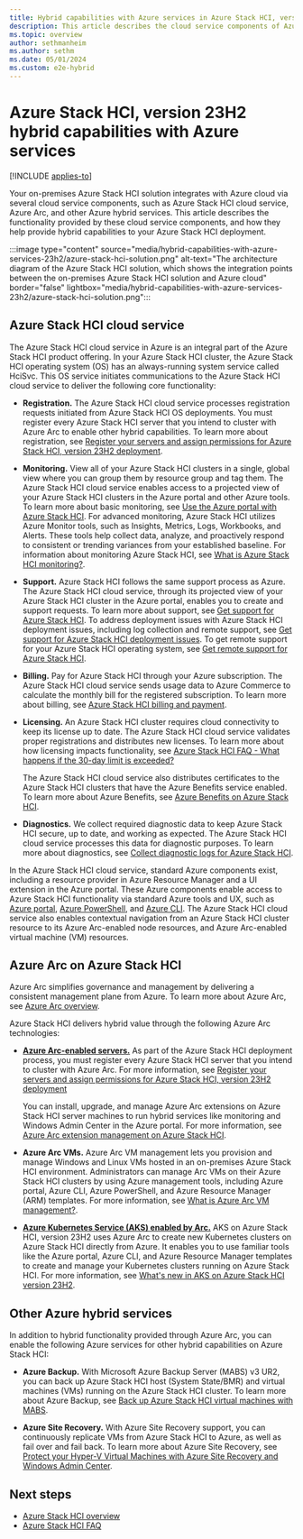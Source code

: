 ```yaml
---
title: Hybrid capabilities with Azure services in Azure Stack HCI, version 23H2
description: This article describes the cloud service components of Azure Stack HCI, version 23H2.
ms.topic: overview
author: sethmanheim
ms.author: sethm
ms.date: 05/01/2024
ms.custom: e2e-hybrid
---
```


# Azure Stack HCI, version 23H2 hybrid capabilities with Azure services

[!INCLUDE [applies-to](../includes/hci-applies-to-23h2-22h2.md)]

Your on-premises Azure Stack HCI solution integrates with Azure cloud via several cloud service components, such as Azure Stack HCI cloud service, Azure Arc, and other Azure hybrid services. This article describes the functionality provided by these cloud service components, and how they help provide hybrid capabilities to your Azure Stack HCI deployment.

:::image type="content" source="media/hybrid-capabilities-with-azure-services-23h2/azure-stack-hci-solution.png" alt-text="The architecture diagram of the Azure Stack HCI solution, which shows the integration points between the on-premises Azure Stack HCI solution and Azure cloud" border="false" lightbox="media/hybrid-capabilities-with-azure-services-23h2/azure-stack-hci-solution.png":::

## Azure Stack HCI cloud service

The Azure Stack HCI cloud service in Azure is an integral part of the Azure Stack HCI product offering. In your Azure Stack HCI cluster, the Azure Stack HCI operating system (OS) has an always-running system service called HciSvc. This OS service initiates communications to the Azure Stack HCI cloud service to deliver the following core functionality:

- **Registration.** <!--please confirm if the first sentence is still accurate-->The Azure Stack HCI cloud service processes registration requests initiated from Azure Stack HCI OS deployments. You must register every Azure Stack HCI server that you intend to cluster with Azure Arc to enable other hybrid capabilities. To learn more about registration, see [Register your servers and assign permissions for Azure Stack HCI, version 23H2 deployment](deploy/deployment-arc-register-server-permissions.md).

- **Monitoring.** View all of your Azure Stack HCI clusters in a single, global view where you can group them by resource group and tag them. The Azure Stack HCI cloud service enables access to a projected view of your Azure Stack HCI clusters in the Azure portal and other Azure tools. To learn more about basic monitoring, see [Use the Azure portal with Azure Stack HCI](manage/azure-portal.md). For advanced monitoring, Azure Stack HCI utilizes Azure Monitor tools, such as Insights, Metrics, Logs, Workbooks, and Alerts. These tools help collect data, analyze, and proactively respond to consistent or trending variances from your established baseline. For information about monitoring Azure Stack HCI, see [What is Azure Stack HCI monitoring?](concepts/monitoring-overview.md).

- **Support.** Azure Stack HCI follows the same support process as Azure. The Azure Stack HCI cloud service, through its projected view of your Azure Stack HCI cluster in the Azure portal, enables you to create and support requests. To learn more about support, see [Get support for Azure Stack HCI](manage/get-support.md). To address deployment issues with Azure Stack HCI deployment issues, including log collection and remote support, see [Get support for Azure Stack HCI deployment issues](manage/get-support-for-deployment-issues.md). To get remote support for your Azure Stack HCI operating system, see [Get remote support for Azure Stack HCI](manage/get-remote-support.md).

<!--need to update 'Billing'-->
- **Billing.** Pay for Azure Stack HCI through your Azure subscription. The Azure Stack HCI cloud service sends usage data to Azure Commerce to calculate the monthly bill for the registered subscription. To learn more about billing, see [Azure Stack HCI billing and payment](concepts/billing.md).

<!--need to update 'Licensing'-->
- **Licensing.** An Azure Stack HCI cluster requires cloud connectivity to keep its license up to date. The Azure Stack HCI cloud service validates proper registrations and distributes new licenses. To learn more about how licensing impacts functionality, see [Azure Stack HCI FAQ - What happens if the 30-day limit is exceeded?](faq.yml#what-happens-if-the-30-day-limit-is-exceeded)

    The Azure Stack HCI cloud service also distributes certificates to the Azure Stack HCI clusters that have the Azure Benefits service enabled. To learn more about Azure Benefits, see [Azure Benefits on Azure Stack HCI](manage/azure-benefits.md).

<!--check with Shireen if https://learn.microsoft.com/en-us/azure-stack/hci/release-information article is still applicable to 23H2.-->
- **Diagnostics.** We collect required diagnostic data to keep Azure Stack HCI secure, up to date, and working as expected. The Azure Stack HCI cloud service processes this data for diagnostic purposes. To learn more about diagnostics, see [Collect diagnostic logs for Azure Stack HCI](manage/collect-logs.md).
<!--should we add 'Observability' instead of 'Monitoring', 'Support', and 'Diagnostics'-->
<!--Should we add **Management** also as another functionality and link out to the 'Enhanced management of Azure Stack HCI from Azure' article?-->

<!--is the following para still accurate for version 23H2-->
In the Azure Stack HCI cloud service, standard Azure components exist, including a resource provider in Azure Resource Manager and a UI extension in the Azure portal. These Azure components enable access to Azure Stack HCI functionality via standard Azure tools and UX, such as [Azure portal](manage/azure-portal.md), [Azure PowerShell](/powershell/module/az.stackhci/?view=azps-7.2.0&preserve-view=true), and [Azure CLI](/cli/azure/stack-hci?view=azure-cli-latest&preserve-view=true). The Azure Stack HCI cloud service also enables contextual navigation from an Azure Stack HCI cluster resource to its Azure Arc-enabled node resources, and Azure Arc-enabled virtual machine (VM) resources.

## Azure Arc on Azure Stack HCI

Azure Arc simplifies governance and management by delivering a consistent management plane from Azure. To learn more about Azure Arc, see [Azure Arc overview](/azure/azure-arc/overview).

Azure Stack HCI delivers hybrid value through the following Azure Arc technologies:

- [**Azure Arc-enabled servers.**](/azure/azure-arc/servers/overview) As part of the Azure Stack HCI deployment process, you must register every Azure Stack HCI server that you intend to cluster with Azure Arc. For more information, see [Register your servers and assign permissions for Azure Stack HCI, version 23H2 deployment](deploy/deployment-arc-register-server-permissions.md)

    You can install, upgrade, and manage Azure Arc extensions on Azure Stack HCI server machines to run hybrid services like monitoring and Windows Admin Center in the Azure portal. For more information, see [Azure Arc extension management on Azure Stack HCI](manage/arc-extension-management.md).

- **Azure Arc VMs.** Azure Arc VM management lets you provision and manage Windows and Linux VMs hosted in an on-premises Azure Stack HCI environment. Administrators can manage Arc VMs on their Azure Stack HCI clusters by using Azure management tools, including Azure portal, Azure CLI, Azure PowerShell, and Azure Resource Manager (ARM) templates. For more information, see [What is Azure Arc VM management?](manage/azure-arc-vm-management-overview.md).

- [**Azure Kubernetes Service (AKS) enabled by Arc.**](/azure/aks/hybrid/) AKS on Azure Stack HCI, version 23H2 uses Azure Arc to create new Kubernetes clusters on Azure Stack HCI directly from Azure. It enables you to use familiar tools like the Azure portal, Azure CLI, and Azure Resource Manager templates to create and manage your Kubernetes clusters running on Azure Stack HCI. For more information, see [What's new in AKS on Azure Stack HCI version 23H2](/azure/aks/hybrid/aks-whats-new-23h2).

## Other Azure hybrid services

<!--should we include other hybrid services that are depicted in the overview diagram, such as Azure Key Vault, Azure Update Manager, Microsoft Defender for Cloud, Azure Policy, Azure File Sync, Azure Monitor?-->

In addition to hybrid functionality provided through Azure Arc, you can enable the following Azure services for other hybrid capabilities on Azure Stack HCI:

- **Azure Backup.** With Microsoft Azure Backup Server (MABS) v3 UR2, you can back up Azure Stack HCI host (System State/BMR) and virtual machines (VMs) running on the Azure Stack HCI cluster. To learn more about Azure Backup, see [Back up Azure Stack HCI virtual machines with MABS](/azure/backup/back-up-azure-stack-hyperconverged-infrastructure-virtual-machines).

- **Azure Site Recovery.** With Azure Site Recovery support, you can continuously replicate VMs from Azure Stack HCI to Azure, as well as fail over and fail back. To learn more about Azure Site Recovery, see [Protect your Hyper-V Virtual Machines with Azure Site Recovery and Windows Admin Center](manage/azure-site-recovery.md).

## Next steps

- [Azure Stack HCI overview](overview.md)
- [Azure Stack HCI FAQ](faq.yml)